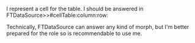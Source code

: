 I represent a cell for the table. I should be answered in FTDataSource>>#cellTable:column:row:Technically, FTDataSource can answer  any kind of morph, but I'm better prepared  for the role so is recommendable  to  use me.